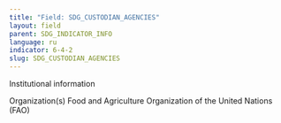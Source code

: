 ```yaml
---
title: "Field: SDG_CUSTODIAN_AGENCIES"
layout: field
parent: SDG_INDICATOR_INFO
language: ru
indicator: 6-4-2
slug: SDG_CUSTODIAN_AGENCIES
---
```

Institutional information

Organization(s)
Food and Agriculture Organization of the United Nations (FAO)